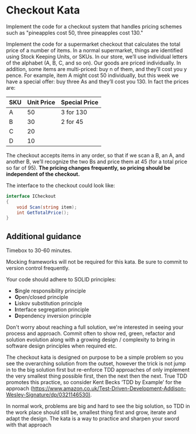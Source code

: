 # Checkout Kata

Implement the code for a checkout system that handles pricing schemes such as "pineapples cost 50, three pineapples cost 130."

Implement the code for a supermarket checkout that calculates the total price of a number of items. In a normal supermarket, things are identified using Stock Keeping Units, or SKUs. In our store, we’ll use individual letters of the alphabet (A, B, C, and so on). Our goods are priced individually. In addition, some items are multi-priced: buy n of them, and they’ll cost you y pence. For example, item A might cost 50 individually, but this week we have a special offer: buy three As and they’ll cost you 130. In fact the prices are:

| SKU | Unit Price | Special Price |
| --- | ---------- | ------------- |
| A   | 50         | 3 for 130     |
| B   | 30         | 2 for 45      |
| C   | 20         |               |
| D   | 10         |               |

The checkout accepts items in any order, so that if we scan a B, an A, and another B, we’ll recognize the two Bs and price them at 45 (for a total price so far of 95). **The pricing changes frequently, so pricing should be independent of the checkout.**

The interface to the checkout could look like:

``` csharp
interface ICheckout
{
    void Scan(string item);
    int GetTotalPrice();
}
```

## Additional guidance

Timebox to 30-60 minutes.

Mocking frameworks will not be required for this kata. Be sure to commit to version control frequently.

Your code should adhere to SOLID principles:

* **S**ingle responsibility principle
* **O**pen/closed principle
* **L**iskov substitution principle
* **I**nterface segregation principle
* **D**ependency inversion principle

Don't worry about reaching a full solution, we're interested in seeing your process and approach. Commit often to show red, green, refactor and solution evolution along with a growing design / complexity to bring in software design principles when required etc.

The checkout kata is designed on purpose to be a simple problem so you see the overarching solution from the outset, however the trick is not jump in to the big solution first but re-enforce TDD approaches of only implement the very smallest thing possible first, then the next then the next. True TDD promotes this practice, so consider Kent Becks ‘TDD by Example’ for the approach (<https://www.amazon.co.uk/Test-Driven-Development-Addison-Wesley-Signature/dp/0321146530)>.

In normal work, problems are big and hard to see the big solution, so TDD in the work place should still be, smallest thing first and grow, iterate and adapt the design. The kata is a way to practice and sharpen your sword with that approach
